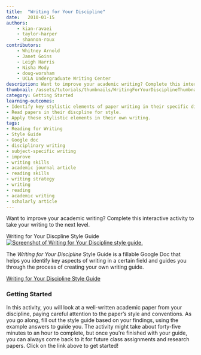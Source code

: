 ```yaml
---
title:  "Writing for Your Discipline"
date:   2010-01-15
authors: 
    - kian-ravaei
    - taylor-harper
    - shannon-roux
contributors:
    - Whitney Arnold
    - Janet Goins
    - Leigh Harris
    - Nisha Mody
    - doug-worsham
    - UCLA Undergraduate Writing Center
description: Want to improve your academic writing? Complete this interactive activity to take your writing to the next level.
thumbnail: /assets/tutorials/thumbnails/WritingForYourDisciplineThumbnail.jpg
category: Getting Started
learning-outcomes:
- Identify key stylistic elements of paper writing in their specific discipline.
- Read papers in their discpline for style.
- Apply these stylistic elements in their own writing.
tags:
- Reading for Writing
- Style Guide
- Google doc
- disciplinary writing
- subject-specific writing
- improve
- writing skills
- academic journal article
- reading skills
- writing strategy
- writing
- reading
- academic writing
- scholarly article
---
```


<p class="intro">Want to improve your academic writing? Complete this interactive activity to take your writing to the next level.</p>

<!-- Reading for Writing style guide card -->

<div class="card shadow">
  <div class="card-header">
    Writing for Your Discpline Style Guide
  </div>
  <div class="card-body">
    <div class="row">
        <div class="col col-sm-12 col-md-5">
        <a href="https://docs.google.com/document/d/1Mg1rUtDZHHTbVoZsMxM-jjf6HAcm92Omkz4A5Rnulv0/copy?copyComments=true" target="_blank" class="btn btn-outline-primary" aria-label="Open the guide in new window"><img class="img-fluid img-thumbnail" src="{{ '/assets/images/WritingForYourDiscipline.png' | relative_url }}"   alt="Screenshot of Writing for Your Discipline style guide." data-caption="Screenshot of Writing for Your Discipline style guide."></a>  
        </div>
        <div class="col col-sm-12 col-md-7">
            <p class="card-text">The <i>Writing for Your Discipline</i> Style Guide is a fillable Google Doc that helps you identify key aspects of writing in a certain field and guides you through the process of creating your own writing guide.</p>
                <a href="https://docs.google.com/document/d/1Mg1rUtDZHHTbVoZsMxM-jjf6HAcm92Omkz4A5Rnulv0/copy?copyComments=true" target="_blank" class="btn btn-outline-primary btn-block" aria-label="Open the guide in new window">Writing for Your Discipline Style Guide <i class="fas fa-external-link-alt" aria-hidden="true"></i></a>
        </div>
    </div>
  </div>
</div>

<h3 class="mt-5">Getting Started</h3>

In this activity, you will look at a well-written academic paper from your discipline, paying careful attention to the paper’s style and conventions. As you go along, fill out the style guide based on your findings, using the example answers to guide you. The activity might take about forty-five minutes to an hour to complete, but once you're finished with your guide, you can always come back to it for future class assignments and research papers. Click on the link above to get started!